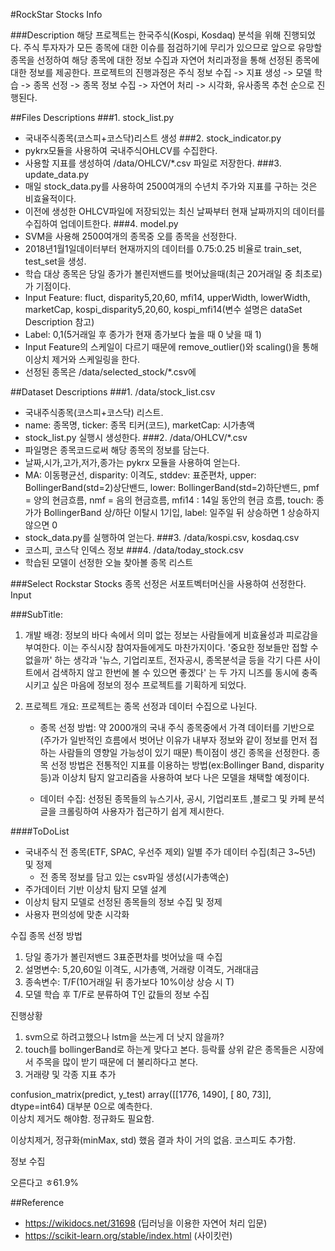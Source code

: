 #RockStar Stocks Info

###Description
해당 프로젝트는 한국주식(Kospi, Kosdaq) 분석을 위해 진행되었다.
주식 투자자가 모든 종목에 대한 이슈를 점검하기에 무리가 있으므로 앞으로 유망할 종목을 선정하여
해당 종목에 대한 정보 수집과 자연어 처리과정을 통해 선정된 종목에 대한 정보를 제공한다.
프로젝트의 진행과정은 주식 정보 수집 -> 지표 생성 -> 모델 학습 -> 종목 선정 -> 종목 정보 수집 -> 자연어 처리 -> 시각화, 유사종목 추천
순으로 진행된다.

##Files Descriptions
###1. stock_list.py
+ 국내주식종목(코스피+코스닥)리스트 생성
###2. stock_indicator.py
+ pykrx모듈을 사용하여 국내주식OHLCV를 수집한다.
+ 사용할 지표를 생성하여 /data/OHLCV/*.csv 파일로 저장한다.
###3. update_data.py
+ 매일 stock_data.py를 사용하여 2500여개의 수년치 주가와 지표를 구하는 것은 비효율적이다.
+ 이전에 생성한 OHLCV파일에 저장되있는 최신 날짜부터 현재 날짜까지의 데이터를 수집하여 업데이트한다.
###4. model.py
+ SVM을 사용해 2500여개의 종목중 오를 종목을 선정한다.
+ 2018년1월1일데이터부터 현재까지의 데이터를 0.75:0.25 비율로 train_set, test_set을 생성.
+ 학습 대상 종목은 당일 종가가 볼린저밴드를 벗어났을때(최근 20거래일 중 최초로)가 기점이다.
+ Input Feature: fluct, disparity5,20,60, mfi14, upperWidth, lowerWidth, marketCap,
  kospi_disparity5,20,60, kospi_mfi14(변수 설명은 dataSet Description 참고)
+ Label: 0,1(5거래일 후 종가가 현재 종가보다 높을 때 0 낮을 때 1)
+ Input Feature의 스케일이 다르기 때문에 remove_outlier()와 scaling()을 통해 이상치 제거와 스케일링을 한다.
+ 선정된 종목은 /data/selected_stock/*.csv에 

##Dataset Descriptions
###1. /data/stock_list.csv
+ 국내주식종목(코스피+코스닥) 리스트.
+ name: 종목명, ticker: 종목 티커(코드), marketCap: 시가총액
+ stock_list.py 실행시 생성한다.
###2. /data/OHLCV/*.csv
+ 파일명은 종목코드로써 해당 종목의 정보를 담는다.
+ 날짜,시가,고가,저가,종가는 pykrx 모듈을 사용하여 얻는다.
+ MA: 이동평균선, disparity: 이격도, stddev: 표준편차, upper: BollingerBand(std=2)상단밴드, lower: BollingerBand(std=2)하단밴드,
  pmf = 양의 현금흐름, nmf = 음의 현금흐름, mfi14 : 14일 동안의 현금 흐름, touch: 종가가 BollingerBand 상/하단 이탈시 1기입, label: 일주일 뒤 상승하면 1 상승하지 않으면 0
+ stock_data.py를 실행하여 얻는다.
###3. /data/kospi.csv, kosdaq.csv
+ 코스피, 코스닥 인덱스 정보
###4. /data/today_stock.csv
+ 학습된 모델이 선정한 오늘 찾아볼 종목 리스트






###Select Rockstar Stocks
종목 선정은 서포트벡터머신을 사용하여 선정한다.
Input



###SubTitle: 

 

1. 개발 배경: 정보의 바다 속에서 의미 없는 정보는 사람들에게 비효율성과 피로감을 부여한다.
이는 주식시장 참여자들에게도 마찬가지이다. '중요한 정보들만 접할 수 없을까' 하는 생각과
'뉴스, 기업리포트, 전자공시, 종목분석글 등을 각기 다른 사이트에서 검색하지 않고 한번에 볼 수 있으면 좋겠다' 는 두 가지
니즈를 동시에 충족시키고 싶은 마음에 정보의 정수 프로젝트를 기획하게 되었다.

2. 프로젝트 개요: 프로젝트는 종목 선정과 데이터 수집으로 나뉜다.
    + 종목 선정 방법: 약 2000개의 국내 주식 종목중에서 가격 데이터를 기반으로(주가가 일반적인 흐름에서 벗어난 이유가 내부자 정보와 같이 정보를 먼저 접하는 사람들의 영향일 가능성이 있기 때문)
     특이점이 생긴 종목을 선정한다. 종목 선정 방법은 전통적인 지표를 이용하는 방법(ex:Bollinger Band, disparity 등)과
     이상치 탐지 알고리즘을 사용하여 보다 나은 모델을 채택할 예정이다.
    
    + 데이터 수집: 선정된 종목들의 뉴스기사, 공시, 기업리포트 ,블로그 및 카페 분석 글을 크롤링하여
    사용자가 접근하기 쉽게 제시한다.

  
####ToDoList
+ 국내주식 전 종목(ETF, SPAC, 우선주 제외) 일별 주가 데이터 수집(최근 3~5년) 및 정제
    + 전 종목 정보를 담고 있는 csv파일 생성(시가총액순)
+ 주가데이터 기반 이상치 탐지 모델 설계
+ 이상치 탐지 모델로 선정된 종목들의 정보 수집 및 정제
+ 사용자 편의성에 맞춘 시각화
     
수집 종목 선정 방법
1. 당일 종가가 볼린저밴드 3표준편차를 벗어났을 때 수집
2. 설명변수: 5,20,60일 이격도, 시가총액, 거래량 이격도, 거래대금
3. 종속변수: T/F(10거래일 뒤 종가보다 10%이상 상승 시 T)
4. 모델 학습 후 T/F로 분류하여 T인 값들의 정보 수집

진행상황
1. svm으로 하려고했으나 lstm을 쓰는게 더 낫지 않을까?
2. touch를 bollingerBand로 하는게 맞다고 본다. 등락률 상위 같은 종목들은 
시장에서 주목을 많이 받기 때문에 더 불리하다고 본다.
3. 거래량 및 각종 지표 추가


confusion_matrix(predict, y_test)
array([[1776, 1490],
       [  80,   73]], dtype=int64)
대부분 0으로 예측한다.        
이상치 제거도 해야함.
정규화도 필요함.

이상치제거, 정규화(minMax, std) 했음 결과 차이 거의 없음.
코스피도 추가함.

정보 수집

오른다고 ㅎ61.9%

##Reference 
+ https://wikidocs.net/31698 (딥러닝을 이용한 자연어 처리 입문)
+ https://scikit-learn.org/stable/index.html (사이킷런)